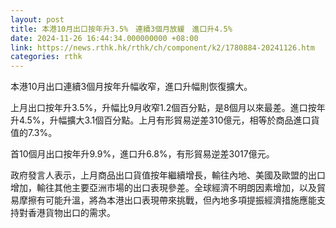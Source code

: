 ```yaml
---
layout: post
title: 本港10月出口按年升3.5%　連續3個月放緩　進口升4.5%
date: 2024-11-26 16:44:34.000000000 +08:00
link: https://news.rthk.hk/rthk/ch/component/k2/1780884-20241126.htm
categories: rthk
---
```


本港10月出口連續3個月按年升幅收窄，進口升幅則恢復擴大。

上月出口按年升3.5%，升幅比9月收窄1.2個百分點，是8個月以來最差。進口按年升4.5%，升幅擴大3.1個百分點。上月有形貿易逆差310億元，相等於商品進口貨值的7.3%。

首10個月出口按年升9.9%，進口升6.8%，有形貿易逆差3017億元。

政府發言人表示，上月商品出口貨值按年繼續增長，輸往內地、美國及歐盟的出口增加，輸往其他主要亞洲市場的出口表現參差。全球經濟不明朗因素增加，以及貿易摩擦有可能升溫，將為本港出口表現帶來挑戰，但內地多項提振經濟措施應能支持對香港貨物出口的需求。

